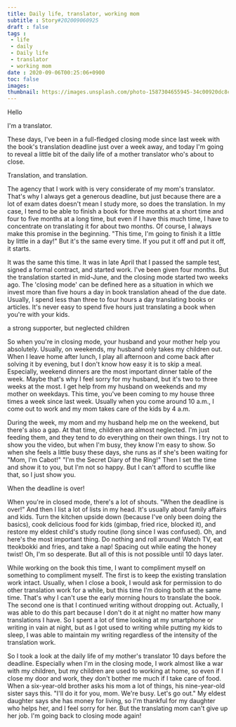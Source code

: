 ```yaml
---
title: Daily life, translator, working mom
subtitle : Story#202009060925
draft : false
tags :
 - life
 - daily
 - Daily life
 - translator
 - working mom
date : 2020-09-06T00:25:06+0900
toc: false
images: 
thumbnail: https://images.unsplash.com/photo-1587304655945-34c00920dc8c?ixlib=rb-1.2.1&q=80&fm=jpg&crop=entropy&cs=tinysrgb&w=1080&fit=max&ixid=eyJhcHBfaWQiOjE1NTU0OX0
---
```


Hello  

I'm a translator.  

These days, I've been in a full-fledged closing mode since last week with the book's translation deadline just over a week away, and today I'm going to reveal a little bit of the daily life of a mother translator who's about to close.  

Translation, and translation.  

The agency that I work with is very considerate of my mom's translator. That's why I always get a generous deadline, but just because there are a lot of exam dates doesn't mean I study more, so does the translation. In my case, I tend to be able to finish a book for three months at a short time and four to five months at a long time, but even if I have this much time, I have to concentrate on translating it for about two months. Of course, I always make this promise in the beginning. "This time, I'm going to finish it a little by little in a day!" But it's the same every time. If you put it off and put it off, it starts.  

It was the same this time. It was in late April that I passed the sample test, signed a formal contract, and started work. I've been given four months. But the translation started in mid-June, and the closing mode started two weeks ago. The 'closing mode' can be defined here as a situation in which we invest more than five hours a day in book translation ahead of the due date. Usually, I spend less than three to four hours a day translating books or articles. It's never easy to spend five hours just translating a book when you're with your kids.  

a strong supporter, but neglected children  

So when you're in closing mode, your husband and your mother help you absolutely. Usually, on weekends, my husband only takes my children out. When I leave home after lunch, I play all afternoon and come back after solving it by evening, but I don't know how easy it is to skip a meal. Especially, weekend dinners are the most important dinner table of the week. Maybe that's why I feel sorry for my husband, but it's two to three weeks at the most. I get help from my husband on weekends and my mother on weekdays. This time, you've been coming to my house three times a week since last week. Usually when you come around 10 a.m., I come out to work and my mom takes care of the kids by 4 a.m.  

During the week, my mom and my husband help me on the weekend, but there's also a gap. At that time, children are almost neglected. I'm just feeding them, and they tend to do everything on their own things. I try not to show you the video, but when I'm busy, they know I'm easy to show. So when she feels a little busy these days, she runs as if she's been waiting for "Mom, I'm Cabot!" "I'm the Secret Diary of the Ring!" Then I set the time and show it to you, but I'm not so happy. But I can't afford to scuffle like that, so I just show you.  

When the deadline is over!  

When you're in closed mode, there's a lot of shouts. "When the deadline is over!" And then I list a lot of lists in my head. It's usually about family affairs and kids. Turn the kitchen upside down (because I've only been doing the basics), cook delicious food for kids (gimbap, fried rice, blocked it), and restore my eldest child's study routine (long since I was confused). Oh, and here's the most important thing. Do nothing and roll around! Watch TV, eat tteokbokki and fries, and take a nap! Spacing out while eating the honey twist! Oh, I'm so desperate. But all of this is not possible until 10 days later.  

While working on the book this time, I want to compliment myself on something to compliment myself. The first is to keep the existing translation work intact. Usually, when I close a book, I would ask for permission to do other translation work for a while, but this time I'm doing both at the same time. That's why I can't use the early morning hours to translate the book. The second one is that I continued writing without dropping out. Actually, I was able to do this part because I don't do it at night no matter how many translations I have. So I spent a lot of time looking at my smartphone or writing in vain at night, but as I got used to writing while putting my kids to sleep, I was able to maintain my writing regardless of the intensity of the translation work.  

So I took a look at the daily life of my mother's translator 10 days before the deadline. Especially when I'm in the closing mode, I work almost like a war with my children, but my children are used to working at home, so even if I close my door and work, they don't bother me much if I take care of food. When a six-year-old brother asks his mom a lot of things, his nine-year-old sister says this. "I'll do it for you, mom. We're busy. Let's go out." My eldest daughter says she has money for living, so I'm thankful for my daughter who helps her, and I feel sorry for her. But the translating mom can't give up her job. I'm going back to closing mode again!  

